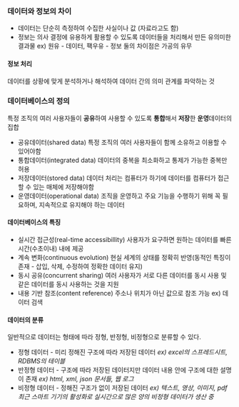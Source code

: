 ### 데이터와 정보의 차이

* 데이터는 단순히 측정하여 수집한 사실이나 값 (자료라고도 함)
* 정보는 의사 결정에 유용하게 활용할 수 있도록 데이터들을 처리해서 만든 유의미한 결과물
  ex) 원유 - 데이터, 팩우유 - 정보 둘의 차이점은 가공의 유무

#### 정보 처리

데이터를 상황에 맞게 분석하거나 해석하여 데이터 간의 의미 관계를 파악하는 것

### 데이터베이스의 정의

특정 조직의 여러 사용자들이 **공유**하여 사용할 수 있도록 **통합**해서 **저장**한 **운영**데이터의 집합

* 공유데이터(shared data)
  특정 조직의 여러 사용자들이 함께 소유하고 이용할 수 있어야함
* 통합데이터(integrated data)
  데이터의 중복을 최소화하고 통제가 가능한 중복만 허용
* 저장데이터(stored data)
  데이터 처리는 컴퓨터가 하기에 데이터를 컴퓨터가 접근 할 수 있는 매체에 저장해야함
* 운영데이터(operational data)
  조직을 운영하고 주요 기능을 수행하기 위해 꼭 필요하며, 지속적으로 유지해야 하는 데이터

#### 데이터베이스의 특징

* 실시간 접근성(real-time accessibillity)
  사용자가 요구하면 원하는 데이터를 빠른 시간(수초이내) 내에 제공
* 계속 변화(continuous evolution)
  현실 세계의 상태를 정확히 반영(동적인 특징이 존재 - 삽입, 삭제, 수정하여 정확한 데이터 유지)
* 동시 공유(concurrent sharing)
  여러 사용자가 서로 다른 데이터를 동시 사용 및 같은 데이터를 동시 사용하는 것을 지원
* 내용 기반 참조(content reference)
  주소나 위치가 아닌 값으로 참조 가능 ex) 데이터 검색

#### 데이터의 분류

일반적으로 데이터는 형태에 따라 정형, 반정형, 비정형으로 분류할 수 있다.

* 정형 데이터 - 미리 정해진 구조에 따라 저장된 데이터
  *ex) excel의 스프레드시트, RDBMS의 테이블*
* 반정형 데이터 - 구조에 따라 저장된 데이터지만 데이터 내용 안에 구조에 대한 설명이 존재
  *ex) html, xml, json 문서들, 웹 로그*
* 비정형 데이터 - 정해진 구조가 없이 저장된 데이터
  *ex) 텍스트, 영상, 이미지, pdf
  최근 스마트 기기의 활성화로 실시간으로 많은 양의 비정형 데이터가 생산 중*
